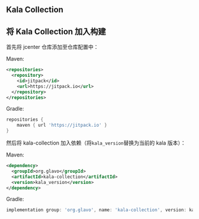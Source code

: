 ## Kala Collection

## 将 Kala Collection 加入构建

首先将 jcenter 仓库添加至仓库配置中：

Maven:
```xml
<repositories>
  <repository>
    <id>jitpack</id>
    <url>https://jitpack.io</url>
  </repository>
</repositories>
```

Gradle:
```groovy
repositories {
    maven { url 'https://jitpack.io' }
}
```

然后将 kala-collection 加入依赖（将`kala_version`替换为当前的 kala 版本）：

Maven:
```xml
<dependency>
  <groupId>org.glavo</groupId>
  <artifactId>kala-collection</artifactId>
  <version>kala_version</version>
</dependency>
```

Gradle:
```groovy
implementation group: 'org.glavo', name: 'kala-collection', version: kala_version
```

